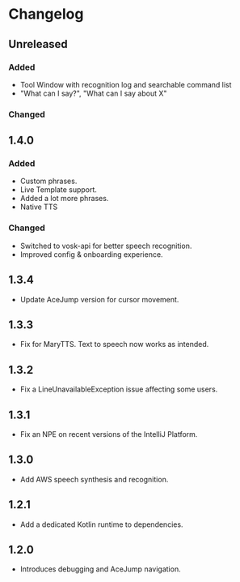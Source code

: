# Changelog

## Unreleased

### Added
- Tool Window with recognition log and searchable command list
- "What can I say?", "What can I say about X"

### Changed

## 1.4.0

### Added
- Custom phrases.
- Live Template support.
- Added a lot more phrases.
- Native TTS

### Changed
- Switched to vosk-api for better speech recognition.
- Improved config & onboarding experience.

## 1.3.4
- Update AceJump version for cursor movement.

## 1.3.3
- Fix for MaryTTS. Text to speech now works as intended.

## 1.3.2
- Fix a LineUnavailableException issue affecting some users.

## 1.3.1
- Fix an NPE on recent versions of the IntelliJ Platform.

## 1.3.0
- Add AWS speech synthesis and recognition.

## 1.2.1
- Add a dedicated Kotlin runtime to dependencies.

## 1.2.0
- Introduces debugging and AceJump navigation.
